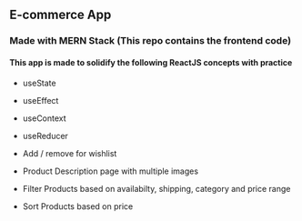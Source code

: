 ## E-commerce App

### Made with MERN Stack (This repo contains the frontend code)


#### This app is made to solidify the following ReactJS concepts with practice

- useState
- useEffect
- useContext
- useReducer


- Add / remove for wishlist
- Product Description page with multiple images
- Filter Products based on availabilty, shipping, category and price range
- Sort Products based on price
